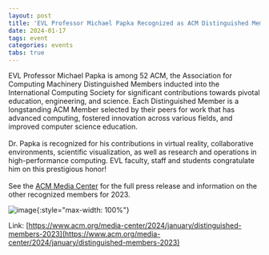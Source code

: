 ```yaml
---
layout: post
title: 'EVL Professor Michael Papka Recognized as ACM Distinguished Member'
date: 2024-01-17
tags: event
categories: events
tabs: true
---
```


EVL Professor Michael Papka is among 52 ACM, the Association for Computing Machinery Distinguished Members inducted into the International Computing Society for significant contributions towards pivotal education, engineering, and science.  Each Distinguished Member is a longstanding ACM Member selected by their peers for work that has advanced computing, fostered innovation across various fields, and improved computer science education.<br><br>
Dr. Papka is recognized for his contributions in virtual reality, collaborative environments, scientific visualization, as well as research and operations in high-performance computing.  EVL faculty, staff and students congratulate him on this prestigious honor!<br><br>
See the <a href="https://www.acm.org/media-center/2024/january/distinguished-members-2023">ACM Media Center</a> for the full press release and information on the other recognized members for 2023.

![image](https://www.evl.uic.edu/output/originals/mpapka-2.png-srcw.jpg){:style="max-width: 100%"}


Link: [https://www.acm.org/media-center/2024/january/distinguished-members-2023](https://www.acm.org/media-center/2024/january/distinguished-members-2023)
